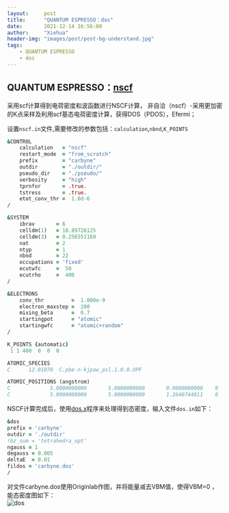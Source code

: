 ```yaml
---
layout:     post
title:      "QUANTUM ESPRESSO：dos"
date:       2021-12-14 16:56:00
author:     "Xiehua"
header-img: "images/post/post-bg-understand.jpg"
tags:
    - QUANTUM ESPRESSO
    - dos
---
```


## QUANTUM ESPRESSO：[nscf](http://www.quantum-espresso.org/Doc/INPUT_PW.html#idm32)

采用scf计算得到电荷密度和波函数进行NSCF计算，
非自洽（nscf）-采用更加密的K点采样及利用scf基态电荷密度计算，获得DOS（PDOS），Efermi；

设置`nscf.in`文件,需要修改的参数包括：`calculation`,`nbnd`,`K_POINTS`  

```fortran
&CONTROL
    calculation   = "nscf"  
    restart_mode  = "from_scratch"
    prefix        = "carbyne"
    outdir        = "./outdir/"
    pseudo_dir    = "./pseudo/"
    verbosity     = "high"
    tprnfor       = .true.  
    tstress       = .true.
    etot_conv_thr =  1.0d-6
/

&SYSTEM
    ibrav       = 6
    celldm(1)   = 18.89726125
    celldm(3)   = 0.256551169
    nat         = 2
    ntyp        = 1
    nbnd        = 22
    occupations = 'fixed'
    ecutwfc     =  50
    ecutrho     =  400
/

&ELECTRONS
    conv_thr         =  1.000e-9
    electron_maxstep =  200
    mixing_beta      =  0.7
    startingpot      = "atomic"
    startingwfc      = "atomic+random"
/

K_POINTS {automatic}
 1 1 400  0  0  0 

ATOMIC_SPECIES
C      12.01070  C.pbe-n-kjpaw_psl.1.0.0.UPF

ATOMIC_POSITIONS (angstrom)
C             5.0000000000       5.0000000000       0.0000000000    0   0   0
C             5.0000000000       5.0000000000       1.2640744811    0   0   1
```

NSCF计算完成后，使用[dos.x](http://www.quantum-espresso.org/Doc/INPUT_DOS.html)程序来处理得到态密度，输入文件`dos.in`如下：  

```fortran
&dos
prefix = 'carbyne'
outdir = './outdir'
!bz_sum = 'tetrahedra_opt'
ngauss = 1
degauss = 0.005
deltaE  = 0.01
fildos = 'carbyne.dos'
/
```

对文件carbyne.dos使用Originlab作图，并将能量减去VBM值，使得VBM=0  ，能态密度图如下：  
![dos](https://xh125.github.io/images/post/dos.png)